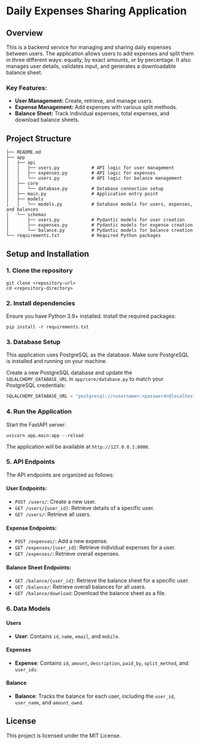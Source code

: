 
# Daily Expenses Sharing Application

## Overview
This is a backend service for managing and sharing daily expenses between users. The application allows users to add expenses and split them in three different ways: equally, by exact amounts, or by percentage. It also manages user details, validates input, and generates a downloadable balance sheet.

### Key Features:
- **User Management:** Create, retrieve, and manage users.
- **Expense Management:** Add expenses with various split methods.
- **Balance Sheet:** Track individual expenses, total expenses, and download balance sheets.

## Project Structure
```
├── README.md
├── app
│   ├── api
│   │   ├── users.py            # API logic for user management
│   │   ├── expenses.py         # API logic for expenses
│   │   └── users.py            # API logic for balance management
│   ├── core
│   │   └── database.py         # Database connection setup
│   ├── main.py                 # Application entry point
│   ├── models
│   │   └── models.py           # Database models for users, expenses, and balances
│   └── schemas
│       ├── users.py            # Pydantic models for user creation
│       ├── expenses.py         # Pydantic models for expense creation
│       └── balance.py          # Pydantic models for balance creation
└── requirements.txt            # Required Python packages
```

## Setup and Installation

### 1. Clone the repository
```
git clone <repository-url>
cd <repository-directory>
```

### 2. Install dependencies
Ensure you have Python 3.9+ installed. Install the required packages:
```
pip install -r requirements.txt
```

### 3. Database Setup
This application uses PostgreSQL as the database. Make sure PostgreSQL is installed and running on your machine.

Create a new PostgreSQL database and update the `SQLALCHEMY_DATABASE_URL` in `app/core/database.py` to match your PostgreSQL credentials:
```python
SQLALCHEMY_DATABASE_URL = "postgresql://<username>:<password>@localhost:5432/<database>"
```

### 4. Run the Application
Start the FastAPI server:
```
uvicorn app.main:app --reload
```

The application will be available at `http://127.0.0.1:8000`.

### 5. API Endpoints
The API endpoints are organized as follows:

#### User Endpoints:
- `POST /users/`: Create a new user.
- `GET /users/{user_id}`: Retrieve details of a specific user.
- `GET /users/`: Retrieve all users.

#### Expense Endpoints:
- `POST /expenses/`: Add a new expense.
- `GET /expenses/{user_id}`: Retrieve individual expenses for a user.
- `GET /expenses/`: Retrieve overall expenses.

#### Balance Sheet Endpoints:
- `GET /balance/{user_id}`: Retrieve the balance sheet for a specific user.
- `GET /balance/`: Retrieve overall balances for all users.
- `GET /balance/download`: Download the balance sheet as a file.

### 6. Data Models
#### Users
- **User**: Contains `id`, `name`, `email`, and `mobile`.

#### Expenses
- **Expense**: Contains `id`, `amount`, `description`, `paid_by`, `split_method`, and `user_ids`.

#### Balance
- **Balance**: Tracks the balance for each user, including the `user_id`, `user_name`, and `amount_owed`.

<!-- ### 7. Data Validation
The application ensures the following:
- **User input validation**: Email and mobile numbers must be unique.
- **Split validation**: For percentage splits, the total must add up to 100%.

## Bonus Features
- **Error handling**: The application includes basic error handling.
- **Input validation**: Data is validated before being processed.
- **Downloadable balance sheets**: Users can download a detailed balance sheet.
  
### Potential Improvements:
- **Authentication and Authorization**: Secure the API with user authentication.
- **Performance Optimization**: Add caching for large datasets.
- **Testing**: Unit and integration tests can be added for better reliability. -->

## License
This project is licensed under the MIT License.

